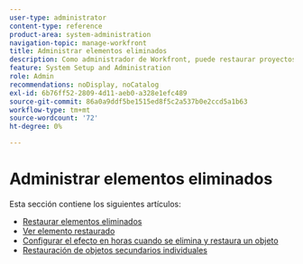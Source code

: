 ```yaml
---
user-type: administrator
content-type: reference
product-area: system-administration
navigation-topic: manage-workfront
title: Administrar elementos eliminados
description: Como administrador de Workfront, puede restaurar proyectos, tareas, problemas, documentos y plantillas de Workfront si se han eliminado en los últimos 30 días. Al restaurar un objeto, también se restauran todos sus objetos secundarios y campos.
feature: System Setup and Administration
role: Admin
recommendations: noDisplay, noCatalog
exl-id: 6b76ff52-2809-4d11-aeb0-a328e1efc489
source-git-commit: 86a0a9ddf5be1515ed8f5c2a537b0e2ccd5a1b63
workflow-type: tm+mt
source-wordcount: '72'
ht-degree: 0%

---
```


# Administrar elementos eliminados

Esta sección contiene los siguientes artículos:

* [Restaurar elementos eliminados](../../../administration-and-setup/manage-workfront/manage-deleted-items/restore-deleted-items.md)
* [Ver elemento restaurado](../../../administration-and-setup/manage-workfront/manage-deleted-items/view-restored-items.md)
* [Configurar el efecto en horas cuando se elimina y restaura un objeto](../../../administration-and-setup/manage-workfront/manage-deleted-items/configure-how-hours-affected-when-obj-deleted-restored.md)
* [Restauración de objetos secundarios individuales](../../../administration-and-setup/manage-workfront/manage-deleted-items/restoring-individual-child-objects.md)

